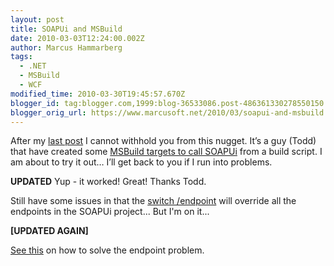 ```yaml
---
layout: post
title: SOAPUi and MSBuild
date: 2010-03-03T12:24:00.002Z
author: Marcus Hammarberg
tags:
  - .NET
  - MSBuild
  - WCF
modified_time: 2010-03-30T19:45:57.670Z
blogger_id: tag:blogger.com,1999:blog-36533086.post-486361330278550150
blogger_orig_url: https://www.marcusoft.net/2010/03/soapui-and-msbuild.html
---
```



After my <a
href="https://www.marcusoft.net/2010/03/soapui-and-testing-wcf-services-how-i.html"
target="_blank">last post</a> I cannot withhold you from this nugget.
It’s a guy (Todd) that have created some <a
href="http://blog.goneopen.com/2010/01/msbuild-execution-of-soapui-testrunner/"
target="_blank">MSBuild targets to call SOAPUi</a> from a build
script.
I am about to try it out… I’ll get back to you if I run into problems.

**UPDATED**
Yup - it worked! Great! Thanks Todd.

Still have some issues in that the [switch
/endpoint](http://www.soapui.org/userguide/commandline/testcaserunner.html)
will override all the endpoints in the SOAPUi project... But I'm on
it...

**\[UPDATED AGAIN\]**

<a
href="https://www.marcusoft.net/2010/03/changing-endpoint-from-command-line.html"
target="_blank">See this</a> on how to solve the endpoint problem.
